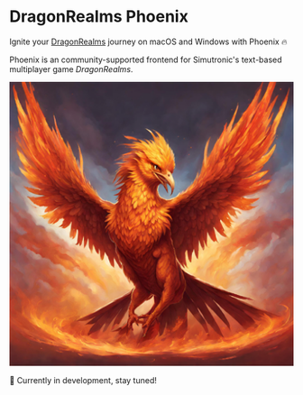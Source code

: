 # DragonRealms Phoenix

Ignite your [DragonRealms](http://play.net/dr) journey on macOS and Windows with Phoenix 🔥

Phoenix is an community-supported frontend for Simutronic's text-based multiplayer game _DragonRealms_.

![phoenix-logo](./resources/phoenix.png)

🚧 Currently in development, stay tuned!
